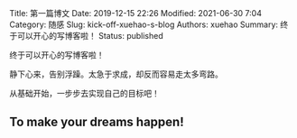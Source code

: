 Title: 第一篇博文
Date: 2019-12-15 22:26
Modified: 2021-06-30 7:04
Category: 随感
Slug: kick-off-xuehao-s-blog
Authors: xuehao
Summary: 终于可以开心的写博客啦！
Status: published

终于可以开心的写博客啦！

静下心来，告别浮躁。太急于求成，却反而容易走太多弯路。

从基础开始，一步步去实现自己的目标吧！

## To make your dreams happen!
